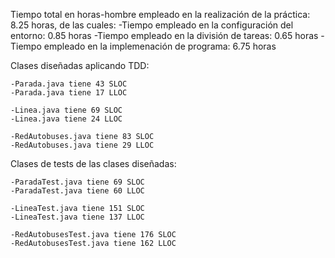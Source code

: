 
Tiempo total en horas-hombre empleado en la realización de la práctica: 8.25 horas, de las cuales:
	-Tiempo empleado en la configuración del entorno: 0.85 horas
	-Tiempo empleado en la división de tareas: 0.65 horas
	-Tiempo empleado en la implemenación de programa: 6.75 horas


Clases diseñadas aplicando TDD:

	-Parada.java tiene 43 SLOC
	-Parada.java tiene 17 LLOC
	
	-Linea.java tiene 69 SLOC
	-Linea.java tiene 24 LLOC
	
	-RedAutobuses.java tiene 83 SLOC
	-RedAutobuses.java tiene 29 LLOC
	

Clases de tests de las clases diseñadas:

	-ParadaTest.java tiene 69 SLOC
	-ParadaTest.java tiene 60 LLOC
	
	-LineaTest.java tiene 151 SLOC
	-LineaTest.java tiene 137 LLOC

	-RedAutobusesTest.java tiene 176 SLOC
	-RedAutobusesTest.java tiene 162 LLOC

